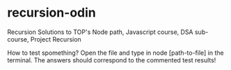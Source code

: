 # recursion-odin

Recursion
Solutions to TOP's Node path, Javascript course, DSA sub-course, Project Recursion

How to test spomething?
Open the file and type in node [path-to-file] in the terminal. The answers should correspond to the commented test results!